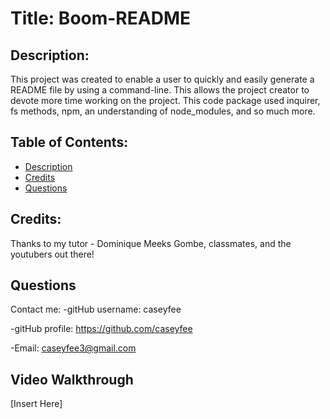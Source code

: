 
# Title: Boom-README

## Description: 
This project was created to enable a user to quickly and easily generate a README file by using a command-line. This allows the project creator to devote more time working on the project. This code package used inquirer, fs methods, npm, an understanding of node_modules, and so much more.

## Table of Contents: 
- [Description](#description) 
- [Credits](#credits) 
- [Questions](#questions) 

## Credits: 
Thanks to my tutor - Dominique Meeks Gombe, classmates, and the youtubers out there!

## Questions
Contact me: 
-gitHub username: caseyfee

-gitHub profile: https://github.com/caseyfee 

-Email: caseyfee3@gmail.com

## Video Walkthrough
[Insert Here]

    